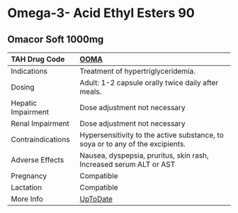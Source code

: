 # Omega-3- Acid Ethyl Esters 90

## Omacor Soft 1000mg

| TAH Drug Code      | [OOMA](https://www.tahsda.org.tw/drugs/hissearch.php?drug_code=OOMA)                         |
|:-------------------|:---------------------------------------------------------------------------------------------|
| Indications        | Treatment of hypertriglyceridemia.                                                           |
| Dosing             | Adult: 1-2 capsule orally twice daily after meals.                                           |
| Hepatic Impairment | Dose adjustment not necessary                                                                |
| Renal Impairment   | Dose adjustment not necessary                                                                |
| Contraindications  | Hypersensitivity to the active substance, to soya or to any of the excipients.               |
| Adverse Effects    | Nausea, dyspepsia, pruritus, skin rash, Increased serum ALT or AST                           |
| Pregnancy          | Compatible                                                                                   |
| Lactation          | Compatible                                                                                   |
| More Info          | [UpToDate](https://www.uptodate.com/contents/omega-3--acid-ethyl-esters-90-drug-information) |


